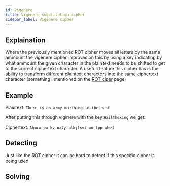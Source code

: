 ```yaml
---
id: vigenere
title: Vigenere substitution cipher
sidebar_label: Vigenere cipher
---
```


## Explaination

Where the previously mentioned ROT cipher moves all letters by the same ammount the vigenere cipher improves on this by using a key indicating by what ammount the given character in the plaintext needs to be shifted to get to the correct ciphertext character. A usefull feature this cipher has is the ability to transform different plaintext characters into the same ciphertext character (something I mentioned on the [ROT ciper](./doccrypto1) page)

## Example

Plaintext: `There is an army marching in the east`

After putting this through viginere with the key:`Hailtheking` we get:

Ciphertext: `Ahmcx pw kv nxty ulkjlsvt ou tpp xhwd`

## Detecting

Just like the ROT cipher it can be hard to detect if this specific cipher is being used

## Solving

